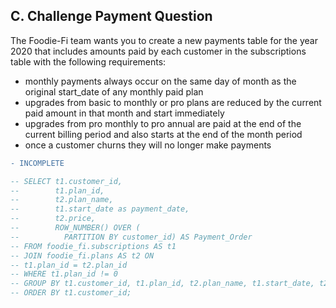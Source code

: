 ## C. Challenge Payment Question

The Foodie-Fi team wants you to create a new payments table for the year 2020 that includes amounts paid by each customer in the subscriptions table with the following requirements:

- monthly payments always occur on the same day of month as the original start_date of any monthly paid plan
- upgrades from basic to monthly or pro plans are reduced by the current paid amount in that month and start immediately
- upgrades from pro monthly to pro annual are paid at the end of the current billing period and also starts at the end of the month period
- once a customer churns they will no longer make payments

```diff
- INCOMPLETE
```

```sql
-- SELECT t1.customer_id,
-- 	      t1.plan_id,
--        t2.plan_name,
--        t1.start_date as payment_date,
--        t2.price,
--        ROW_NUMBER() OVER (
--          PARTITION BY customer_id) AS Payment_Order
-- FROM foodie_fi.subscriptions AS t1 
-- JOIN foodie_fi.plans AS t2 ON
-- t1.plan_id = t2.plan_id 
-- WHERE t1.plan_id != 0
-- GROUP BY t1.customer_id, t1.plan_id, t2.plan_name, t1.start_date, t2.price
-- ORDER BY t1.customer_id;
```
